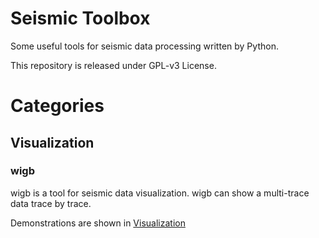 # Seismic Toolbox

Some useful tools for seismic data processing written by Python.

This repository is released under GPL-v3 License.
 
# Categories

## Visualization

### wigb

wigb is a tool for seismic data visualization. wigb can show a multi-trace data trace by trace.

Demonstrations are shown in [Visualization](./visualization/README.md)